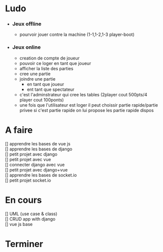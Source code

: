 # Ludo
- ### Jeux offline
  - pourvoir jouer contre la machine (1-1,1-2,1-3 player-boot)
- ### Jeux online
  - creation de compte de joueur
  - pouvoir ce loger en tant que joueur
  - afficher la liste des parties
  - cree une partie 
  - joindre une partie
    - en tant que joueur 
    - ent tant que spectateur
  - c'est l'adminstrateur qui cree les tables (2player cout 500pts/4 player cout 100ponts)
  - une fois que l'utilisateur est loger il peut choissir partie rapide/partie privee si c'est partie rapide on lui propose les partie rapide dispos
  
# A faire
  [] apprendre les bases de vue js  
  [] apprendre les bases de django  
  [] petit projet avec django   
  [] petit projet avec vue   
  [] connecter django avec vue  
  [] petit projet avec django+vue  
  [] apprendre les bases de socket.io  
  [] petit projet socket.io

# En cours
  [] UML (use case & class)  
  [] CRUD app with django  
  [] vue js base

# Terminer